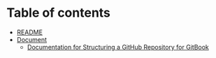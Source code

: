 # Table of contents

* [README](README.md)
* [Document](doc/README.md)
  * [Documentation for Structuring a GitHub Repository for GitBook](doc/Introduction.md)
